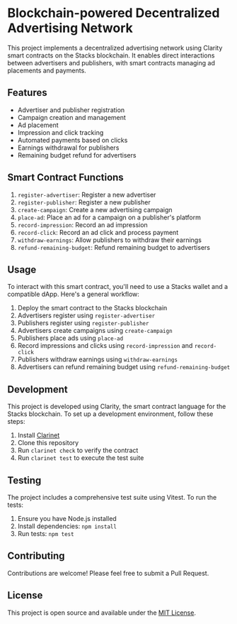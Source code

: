 # Blockchain-powered Decentralized Advertising Network

This project implements a decentralized advertising network using Clarity smart contracts on the Stacks blockchain. It enables direct interactions between advertisers and publishers, with smart contracts managing ad placements and payments.

## Features

- Advertiser and publisher registration
- Campaign creation and management
- Ad placement
- Impression and click tracking
- Automated payments based on clicks
- Earnings withdrawal for publishers
- Remaining budget refund for advertisers

## Smart Contract Functions

1. `register-advertiser`: Register a new advertiser
2. `register-publisher`: Register a new publisher
3. `create-campaign`: Create a new advertising campaign
4. `place-ad`: Place an ad for a campaign on a publisher's platform
5. `record-impression`: Record an ad impression
6. `record-click`: Record an ad click and process payment
7. `withdraw-earnings`: Allow publishers to withdraw their earnings
8. `refund-remaining-budget`: Refund remaining budget to advertisers

## Usage

To interact with this smart contract, you'll need to use a Stacks wallet and a compatible dApp. Here's a general workflow:

1. Deploy the smart contract to the Stacks blockchain
2. Advertisers register using `register-advertiser`
3. Publishers register using `register-publisher`
4. Advertisers create campaigns using `create-campaign`
5. Publishers place ads using `place-ad`
6. Record impressions and clicks using `record-impression` and `record-click`
7. Publishers withdraw earnings using `withdraw-earnings`
8. Advertisers can refund remaining budget using `refund-remaining-budget`

## Development

This project is developed using Clarity, the smart contract language for the Stacks blockchain. To set up a development environment, follow these steps:

1. Install [Clarinet](https://github.com/hirosystems/clarinet)
2. Clone this repository
3. Run `clarinet check` to verify the contract
4. Run `clarinet test` to execute the test suite

## Testing

The project includes a comprehensive test suite using Vitest. To run the tests:

1. Ensure you have Node.js installed
2. Install dependencies: `npm install`
3. Run tests: `npm test`

## Contributing

Contributions are welcome! Please feel free to submit a Pull Request.

## License

This project is open source and available under the [MIT License](LICENSE).

